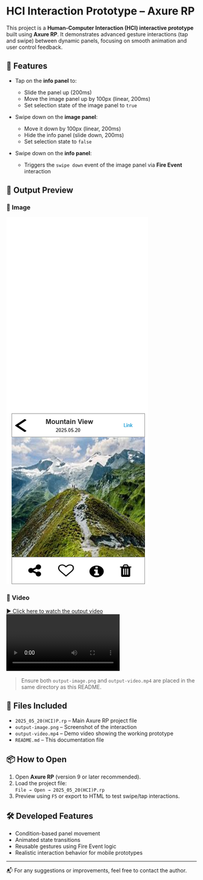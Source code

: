 # HCI Interaction Prototype – Axure RP

This project is a **Human-Computer Interaction (HCI) interactive prototype** built using **Axure RP**. It demonstrates advanced gesture interactions (tap and swipe) between dynamic panels, focusing on smooth animation and user control feedback.

## 🧩 Features

- Tap on the **info panel** to:
  - Slide the panel up (200ms)
  - Move the image panel up by 100px (linear, 200ms)
  - Set selection state of the image panel to `true`

- Swipe down on the **image panel**:
  - Move it down by 100px (linear, 200ms)
  - Hide the info panel (slide down, 200ms)
  - Set selection state to `false`

- Swipe down on the **info panel**:
  - Triggers the `swipe down` event of the image panel via **Fire Event** interaction

## 📸 Output Preview

### 🔽 Image
![Output Image](2020ICT85.png)

### 🎥 Video

[▶️ Click here to watch the output video](https://github.com/Axure-Rp-Design/Day6/blob/main/output.mp4)
![Output Video](https://github.com/Axure-Rp-Design/Day6/blob/main/output.mp4)
> Ensure both `output-image.png` and `output-video.mp4` are placed in the same directory as this README.

## 📁 Files Included

- `2025_05_20(HCI)P.rp` – Main Axure RP project file
- `output-image.png` – Screenshot of the interaction
- `output-video.mp4` – Demo video showing the working prototype
- `README.md` – This documentation file

## 📦 How to Open

1. Open **Axure RP** (version 9 or later recommended).
2. Load the project file:  
   `File → Open → 2025_05_20(HCI)P.rp`
3. Preview using `F5` or export to HTML to test swipe/tap interactions.

## 🛠️ Developed Features

- Condition-based panel movement
- Animated state transitions
- Reusable gestures using Fire Event logic
- Realistic interaction behavior for mobile prototypes

---

📬 For any suggestions or improvements, feel free to contact the author.

